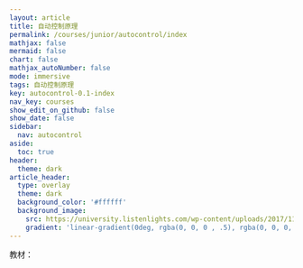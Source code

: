 ```yaml
---
layout: article
title: 自动控制原理
permalink: /courses/junior/autocontrol/index
mathjax: false
mermaid: false
chart: false
mathjax_autoNumber: false
mode: immersive
tags: 自动控制原理
key: autocontrol-0.1-index
nav_key: courses
show_edit_on_github: false
show_date: false
sidebar:
  nav: autocontrol
aside:
  toc: true
header:
  theme: dark
article_header:
  type: overlay
  theme: dark
  background_color: '#ffffff'
  background_image:
    src: https://university.listenlights.com/wp-content/uploads/2017/11/cover-page-3.png
    gradient: 'linear-gradient(0deg, rgba(0, 0, 0 , .5), rgba(0, 0, 0, .5))'
---
```


教材：

